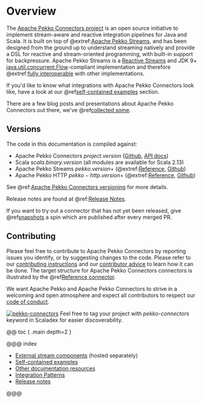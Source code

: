# Overview

The [Apache Pekko Connectors project](https://doc.akka.io/docs/alpakka/current/) is an open source initiative to implement stream-aware and reactive integration pipelines for Java and Scala. It is built on top of @extref:[Apache Pekko Streams](pekko:stream/index.html), and has been designed from the ground up to understand streaming natively and provide a DSL for reactive and stream-oriented programming, with built-in support for backpressure. Apache Pekko Streams is a [Reactive Streams](https://www.reactive-streams.org/) and JDK 9+ [java.util.concurrent.Flow](https://docs.oracle.com/javase/10/docs/api/java/util/concurrent/Flow.html)-compliant implementation and therefore @extref:[fully interoperable](pekko:general/stream/stream-design.html#interoperation-with-other-reactive-streams-implementations) with other implementations.

If you'd like to know what integrations with Apache Pekko Connectors look like, have a look at our 
@ref[self-contained examples](examples/index.md) section.

There are a few blog posts and presentations about Apache Pekko Connectors out there, we've @ref[collected some](other-docs/webinars-presentations-articles.md).


## Versions

The code in this documentation is compiled against:

* Apache Pekko Connectors $project.version$ ([Github](https://github.com/apache/incubator-pekko-connectors), [API docs](https://doc.akka.io/api/alpakka/current/org/apache/pekko/stream/connectors/index.html))
* Scala $scala.binary.version$ (all modules are available for Scala 2.13)
* Apache Pekko Streams $pekko.version$+ (@extref:[Reference](pekko:stream/index.html), [Github](https://github.com/apache/incubator-pekko))
* Apache Pekko HTTP $pekko-http.version$+ (@extref:[Reference](pekko-http:), [Github](https://github.com/apache/incubator-pekko-http))

See @ref:[Apache Pekko Connectors versioning](other-docs/versioning.md) for more details.

Release notes are found at @ref:[Release Notes](release-notes/index.md).

If you want to try out a connector that has not yet been released, give @ref[snapshots](other-docs/snapshots.md) a spin which are published after every merged PR.

## Contributing

Please feel free to contribute to Apache Pekko Connectors by reporting issues you identify, or by suggesting changes to the code. Please refer to our [contributing instructions](https://github.com/apache/incubator-pekko-connectors/blob/main/CONTRIBUTING.md) and our [contributor advice](https://github.com/apache/incubator-pekko-connectors/blob/main/contributor-advice.md) to learn how it can be done. The target structure for Apache Pekko Connectors connectors is illustrated by the @ref[Reference connector](reference.md).

We want Apache Pekko and Apache Pekko Connectors to strive in a welcoming and open atmosphere and expect all contributors to respect our [code of conduct](https://www.apache.org/foundation/policies/conduct.html).

[![pekko-connectors]][pekko-connectors-scaladex] Feel free to tag your project with *pekko-connectors* keyword in Scaladex for easier discoverability.

[pekko-connectors]: https://index.scala-lang.org/count.svg?q=topics:pekko-streams&amp;subject=pekko-connectors&amp;style=flat-square

[pekko-connectors-scaladex]: https://index.scala-lang.org/search?q=topics:pekko-connectors


@@ toc { .main depth=2 }

@@@ index

* [External stream components](external-components.md) (hosted separately)
* [Self-contained examples](examples/index.md)
* [Other documentation resources](other-docs/index.md)
* [Integration Patterns](patterns.md)
* [Release notes](release-notes/index.md)

@@@

